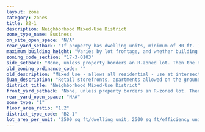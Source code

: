 ```yaml
---
layout: zone
category: zones
title: B2-1
description: Neighborhood Mixed-Use District
zone_type_name: Business
on_site_open_space: "N/A"
rear_yard_setback: "If property has dwelling units, minimum of 30 ft. If its rear property line borders the side property line of an R-zoned lot, the rear setback must equal the side setback of the R-zoned lot. If rear line borders the R lot&#39;s rear line, setback must be at least 16 ft."
maximum_building_height: "Varies by lot frontage, and whether building has ground-floor commercial space. (See 17-3-0408)"
zoning_code_section: "17-3-0103"
side_setback: "None, unless property borders an R-zoned lot. Then the R lot&#39;s front setback applies."
old_zoning_ordinance_code: ""
old_description: "Mixed Use - allows all residential - use at intersections &amp; on low traffic &amp; low volume streets."
juan_description: "Retail storefronts, apartments allowed on the ground floor. Intended to spur development in commercial corridors with low demand for retail."
district_title: "Neighborhood Mixed-Use District"
front_yard_setback: "None, unless property borders an R-zoned lot. Then the front setback must be at least 50% of the R lot&#39;s front setback. (See 17-3-0404.)"
rear_yard_open_space: "N/A"
zone_type: "1"
floor_area_ratio: "1.2"
district_type_code: "B2-1"
lot_area_per_unit: "2500 sq ft/dwelling unit, 2500 sq ft/efficiency unit, no SRO units allowed"
---
```


